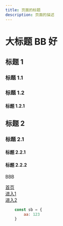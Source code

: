 ```yaml
---
title: 页面的标题
description: 页面的描述
---
```


# 大标题 BB 好

## 标题 1
### 标题 1.1
### 标题 1.2
#### 标题 1.2.1
## 标题 2
### 标题 2.1
#### 标题 2.2.1
#### 标题 2.2.2

BBB
   
[首页](../README.md)   
[进入1](./1.md)   
[进入2](./2.md)  

```javascript
    const sb = {
        aa: 123
    }
```